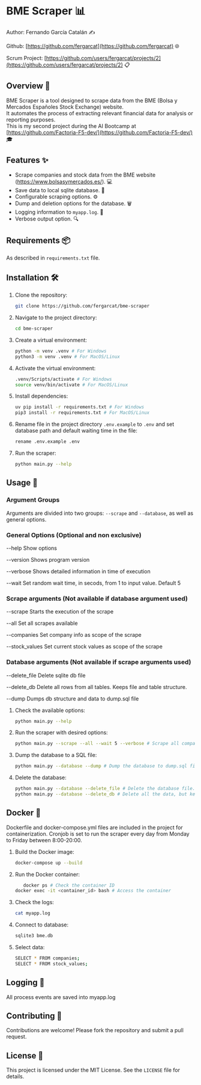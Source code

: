 # BME Scraper 📊
Author: Fernando García Catalán ✍️

Github: [https://github.com/fergarcat](https://github.com/fergarcat) 🌐

Scrum Project: [https://github.com/users/fergarcat/projects/2](https://github.com/users/fergarcat/projects/2) 📋

## Overview 📖

BME Scraper is a tool designed to scrape data from the BME (Bolsa y Mercados Españoles Stock Exchange) website.  
It automates the process of extracting relevant financial data for analysis or reporting purposes.  
This is my second project during the AI Bootcamp at [https://github.com/Factoria-F5-dev/](https://github.com/Factoria-F5-dev/) 🎓

## Features ✨

- Scrape companies and stock data from the BME website (https://www.bolsasymercados.es/). 💻
- Save data to local sqlite database. 💾
- Configurable scraping options. ⚙️
- Dump and deletion options for the database. 🗑️
- Logging information to `myapp.log`. 📝
- Verbose output option. 🔍

## Requirements 📦

As described in `requirements.txt` file.

## Installation 🛠️

1. Clone the repository:
   ```bash
   git clone https://github.com/fergarcat/bme-scraper
   ```
2. Navigate to the project directory:
   ```bash
   cd bme-scraper
   ```
3. Create a virtual environment:
   ```bash
   python -m venv .venv # For Windows
   python3 -m venv .venv # For MacOS/Linux
   ```
4. Activate the virtual environment:
   ```bash
   .venv/Scripts/activate # For Windows
   source venv/bin/activate # For MacOS/Linux
   ```
5. Install dependencies:
   ```bash
   uv pip install -r requirements.txt # For Windows
   pip3 install -r requirements.txt # For MacOS/Linux
   ```
6. Rename file in the project directory `.env.example` to `.env` and set database path and default waiting time in the file:
   ```bash
   rename .env.example .env
   ```
7. Run the scraper:
   ```bash
   python main.py --help
   ```

## Usage 🚦

### Argument Groups
Arguments are divided into two groups: `--scrape` and `--database`, as well as general options.

### General Options (Optional and non exclusive)
--help      Show options

--version   Shows program version

--verbose   Shows detailed information in time of execution

--wait      Set random wait time, in secods, from 1 to input value. Default 5


### Scrape arguments (Not available if database argument used)
--scrape       Starts the execution of the scrape

--all          Set all scrapes available

--companies    Set company info as scope of the scrape

--stock_values Set current stock values as scope of the scrape


### Database arguments (Not available if scrape arguments used)
--delete_file  Delete sqlite db file

--delete_db    Delete all rows from all tables. Keeps file and table structure.

--dump         Dumps db structure and data to dump.sql file

1. Check the available options:
   ```bash
   python main.py --help
   ```
2. Run the scraper with desired options:
   ```bash
   python main.py --scrape --all --wait 5 --verbose # Scrape all companies and current stock values with a 5-second delay between requests. Shows verbose output.
   ```
3. Dump the database to a SQL file:
   ```bash
   python main.py --database --dump # Dump the database to dump.sql file.
   ```
4. Delete the database:
   ```bash
   python main.py --database --delete_file # Delete the database file.
   python main.py --database --delete_db # Delete all the data, but keep the database file and table structure.
   ```
## Docker 🐳
Dockerfile and docker-compose.yml files are included in the project for containerization.
Cronjob is set to run the scraper every day from Monday to Friday between 8:00-20:00.

1. Build the Docker image:
   ```bash
   docker-compose up --build
   ```
2. Run the Docker container:
   ```bash
      docker ps # Check the container ID
   docker exec -it <container_id> bash # Access the container
   ```
3. Check the logs:
   ```bash
   cat myapp.log
   ```
4. Connect to database:
   ```bash
   sqlite3 bme.db
   ```
5. Select data:
   ```bash
   SELECT * FROM companies;
   SELECT * FROM stock_values;
   ```
## Logging 📜
All process events are saved into myapp.log

## Contributing 🤝

Contributions are welcome! Please fork the repository and submit a pull request.

## License 📜

This project is licensed under the MIT License. See the `LICENSE` file for details.
